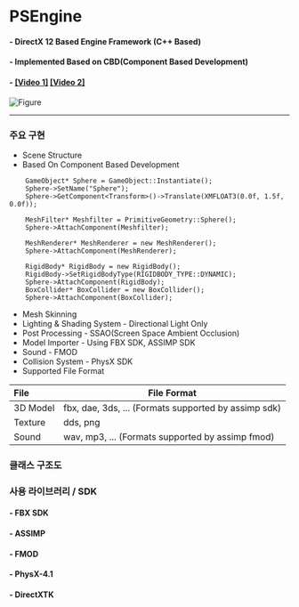 # PSEngine
#### - DirectX 12 Based Engine Framework (C++ Based)
#### - Implemented Based on CBD(Component Based Development)
#### - [[Video 1]](https://youtu.be/6k3URDt5IMU)   [[Video 2]](https://youtu.be/jgJ7R8a4eA8)
![Figure](https://user-images.githubusercontent.com/93682690/140207131-0314c2bf-5d2c-4db7-9cfd-03f2497dc27f.png)
***
### 주요 구현 
* Scene Structure
* Based On Component Based Development

```
	GameObject* Sphere = GameObject::Instantiate();
	Sphere->SetName("Sphere");
	Sphere->GetComponent<Transform>()->Translate(XMFLOAT3(0.0f, 1.5f, 0.0f));

	MeshFilter* Meshfilter = PrimitiveGeometry::Sphere();
	Sphere->AttachComponent(Meshfilter);

	MeshRenderer* MeshRenderer = new MeshRenderer();
	Sphere->AttachComponent(MeshRenderer);

	RigidBody* RigidBody = new RigidBody();
	RigidBody->SetRigidBodyType(RIGIDBODY_TYPE::DYNAMIC);
	Sphere->AttachComponent(RigidBody);
	BoxCollider* BoxCollider = new BoxCollider();
	Sphere->AttachComponent(BoxCollider);
```
* Mesh Skinning
* Lighting & Shading System - Directional Light Only
* Post Processing - SSAO(Screen Space Ambient Occlusion)
* Model Importer - Using FBX SDK, ASSIMP SDK
* Sound - FMOD
* Collision System - PhysX SDK 
* Supported File Format

File|File Format
|:---|---|
|3D Model|fbx, dae, 3ds, ... (Formats supported by assimp sdk)
|Texture|dds, png
|Sound|wav, mp3, ... (Formats supported by assimp fmod)

### 클래스 구조도

### 사용 라이브러리 / SDK
#### - FBX SDK
#### - ASSIMP
#### - FMOD
#### - PhysX-4.1
#### - DirectXTK
